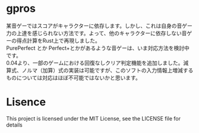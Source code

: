 # gpros
某音ゲーではスコアがキャラクターに依存します。しかし、これは自身の音ゲー力の上達を感じられない方法です。よって、他のキャラクターに依存しない音ゲーの得点計算をRust上で再現しました。  
PurePerfect とか Perfect+とかがあるような音ゲーは、いま対応方法を検討中です。  
0.04より、一部のゲームにおける回復なしクリア判定機能を追加しました。減算式、ノルマ（加算）式の実装は可能ですが、このソフトの入力情報上増減するものについては対応はほぼ不可能ではないかと思います。

# Lisence

This project is licensed under the MIT License, see the LICENSE file for details
